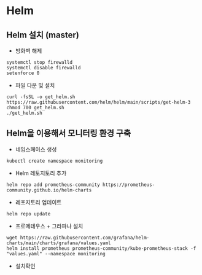 # Helm
## Helm 설치 (master)
- 방화벽 해제
```shell
systemctl stop firewalld
systemctl disable firewalld
setenforce 0
```

- 파일 다운 및 설치
```shell
curl -fsSL -o get_helm.sh https://raw.githubusercontent.com/helm/helm/main/scripts/get-helm-3
chmod 700 get_helm.sh
./get_helm.sh
```
## Helm을 이용해서 모니터링 환경 구축
- 네임스페이스 생성
```shell
kubectl create namespace monitoring
```
- Helm 레토지토리 추가
```shell
helm repo add prometheus-community https://prometheus-community.github.io/helm-charts
```
- 레포지토리 업데이트
```shell
helm repo update
```

- 프로메테우스 + 그라파나 설치
```shell
wget https://raw.githubusercontent.com/grafana/helm-charts/main/charts/grafana/values.yaml
helm install prometheus prometheus-community/kube-prometheus-stack -f "values.yaml" --namespace monitoring
```

- 설치확인


